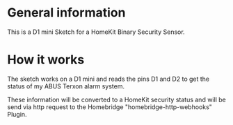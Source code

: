 # General information
This is a D1 mini Sketch for a HomeKit Binary Security Sensor.

# How it works
The sketch works on a D1 mini and reads the pins D1 and D2 to get the status of my ABUS Terxon alarm system.

These information will be converted to a HomeKit security status and will be send via http request to the Homebridge "homebridge-http-webhooks" Plugin.
